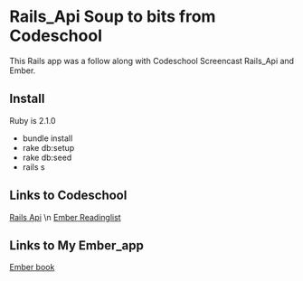 # Rails_Api Soup to bits from Codeschool
This Rails app was a follow along with Codeschool Screencast Rails_Api and Ember.


## Install
Ruby is 2.1.0


* bundle install
* rake db:setup
* rake db:seed
* rails s

## Links to Codeschool
[Rails Api](https://github.com/codeschool/RailsAPISoupToBits) \n
[Ember Readinglist](https://github.com/codeschool/EmberReadinglist)

## Links to My Ember_app
[Ember book](https://github.com/RossLitzenberger/Ember-bookreview)
